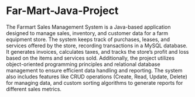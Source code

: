 # Far-Mart-Java-Project

The Farmart Sales Management System is a Java-based application designed to manage sales, inventory, and customer data for a farm equipment store. The system keeps track of purchases, leases, and services offered by the store, recording transactions in a MySQL database. It generates invoices, calculates taxes, and tracks the store’s profit and loss based on the items and services sold. Additionally, the project utilizes object-oriented programming principles and relational database management to ensure efficient data handling and reporting. The system also includes features like CRUD operations (Create, Read, Update, Delete) for managing data, and custom sorting algorithms to generate reports for different sales metrics.
